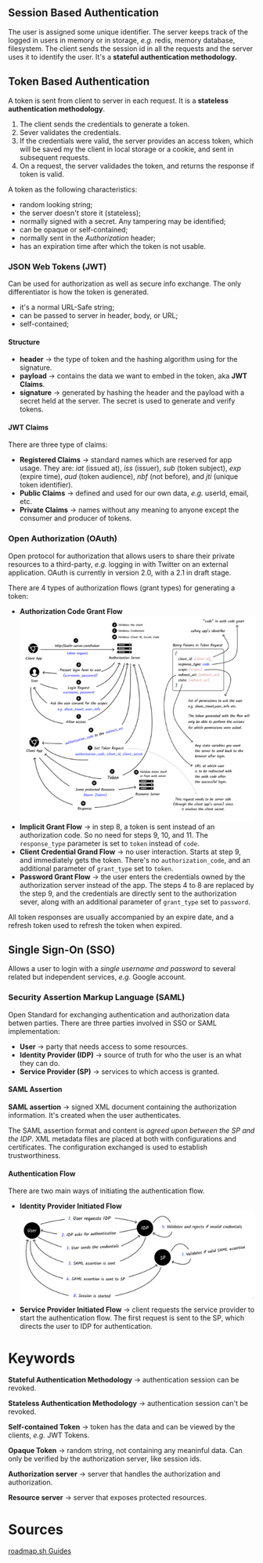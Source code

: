 ## Session Based Authentication
The user is assigned some unique identifier. The server keeps track of the logged in users in memory or in storage, *e.g.* redis, memory database, filesystem. The client sends the session id in all the requests and the server uses it to identify the user. It's a **stateful authentication methodology.**

## Token Based Authentication
A token is sent from client to server in each request. It is a **stateless authentication methodology**.
1. The client sends the credentials to generate a token.
2. Sever validates the credentials.
3. If the credentials were valid, the server provides an access token, which will be saved my the client in local storage or a cookie, and sent in subsequent requests.
4. On a request, the server validades the token, and returns the response if token is valid.

A token as the following characteristics:
- random looking string;
- the server doesn't store it (stateless);
- normally signed with a secret. Any tampering may be identified;
- can be opaque or self-contained;
- normally sent in the *Authorization* header;
- has an expiration time after which the token is not usable.

### JSON Web Tokens (JWT)
Can be used for authorization as well as secure info exchange. The only differentiator is how the token is generated.
- it's a normal URL-Safe string;
- can be passed to server in header, body, or URL;
- self-contained;

#### Structure
- __header__ → the type of token and the hashing algorithm using for the signature.
- __payload__ → contains the data we want to embed in the token, aka **JWT Claims**.
- __signature__ → generated by hashing the header and the payload with a secret held at the server. The secret is used to generate and verify tokens.

#### JWT Claims
There are three type of claims:
- __Registered Claims__ → standard names which are reserved for app usage. They are: *iat* (issued at), *iss* (issuer), *sub* (token subject), *exp* (expire time), *aud* (token audience), *nbf* (not before), and *jti* (unique token identifier).
- __Public Claims__ → defined and used for our own data, *e.g.* userId, email, etc.
- __Private Claims__ → names without any meaning to anyone except the consumer and producer of tokens.

### Open Authorization (OAuth)
Open protocol for authorization that allows users to share their private resources to a third-party, *e.g.* logging in with Twitter on an external application. OAuth is currently in version 2.0, with a 2.1 in draft stage.

There are 4 types of authorization flows (grant types) for generating a token:
- __Authorization Code Grant Flow__
[![authorization code grant flow diagram](../_assets/bce_sa_authorizatoncode.png)](https://roadmap.sh/guides/oauth "Roadmap.sh O-Auth Guide")
- __Implicit Grant Flow__ → in step 8, a token is sent instead of an authorization code. So no need for steps 9, 10, and 11. The `response_type` parameter is set to `token` instead of `code`.
- __Client Credential Grand Flow__ → no user interaction. Starts at step 9, and immediately gets the token. There's no `authorization_code`, and an additional parameter of `grant_type` set to `token`.
- __Password Grant Flow__ → the user enters the credentials owned by the authorization server instead of the app. The steps 4 to 8 are replaced by the step 9, and the credentials are directly sent to the authorization sever, along with an additional parameter of `grant_type` set to `password`.

All token responses are usually accompanied by an expire date, and a refresh token used to refresh the token when expired.

## Single Sign-On (SSO)
Allows a user to login with a *single username and password* to several related but independent services, *e.g.* Google account.

### Security Assertion Markup Language (SAML)
Open Standard for exchanging authentication and authorization data betwen parties. There are three parties involved in SSO or SAML implementation:
- __User__ → party that needs access to some resources.
- __Identity Provider (IDP)__ → source of truth for who the user is an what they can do.
- __Service Provider (SP)__ → services to which access is granted.

#### SAML Assertion
__SAML assertion__ → signed XML document containing the authorization information. It's created when the user authenticates.

The SAML assertion format and content is *agreed upon between the SP and the IDP*. XML metadata files are placed at both with configurations and certificates. The configuration exchanged is used to establish trustworthiness.

#### Authentication Flow
There are two main ways of initiating the authentication flow.
- __Identity Provider Initiated Flow__
[![identity provider initiated flow diagram](../_assets/bce_sa_saml-idp.png)](https://roadmap.sh/guides/sso "Roadmap.sh SSO Guide")
- __Service Provider Initiated Flow__ → client requests the service provider to start the authentication flow. The first request is sent to the SP, which directs the user to IDP for authentication.

# Keywords
__Stateful Authentication Methodology__ → authentication session can be revoked.

__Stateless Authentication Methodology__ → authentication session can't be revoked.

__Self-contained Token__ → token has the data and can be viewed by the clients, *e.g.* JWT Tokens.

__Opaque Token__ → random string, not containing any meaninful data. Can only be verified by the authorization server, like session ids.

__Authorization server__ → server that handles the authorization and authorization.

__Resource server__ → server that exposes protected resources.


# Sources
[roadmap.sh Guides](https://twitter.com/kamranahmedse/)